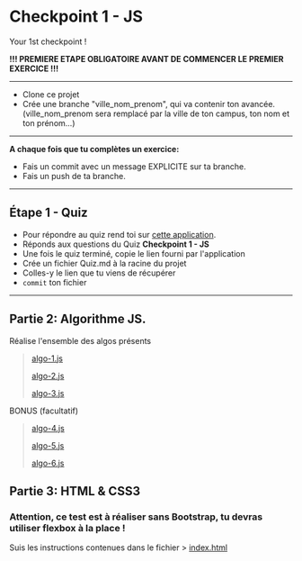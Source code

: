 # Checkpoint 1 - JS

Your 1st checkpoint !

**!!! PREMIERE ETAPE OBLIGATOIRE AVANT DE COMMENCER LE PREMIER EXERCICE !!!**

---

- Clone ce projet
- Crée une branche "ville_nom_prenom", qui va contenir ton avancée. (ville_nom_prenom sera remplacé par la ville de ton campus, ton nom et ton prénom...)

---

**A chaque fois que tu complètes un exercice:**

- Fais un commit avec un message EXPLICITE sur ta branche.
- Fais un push de ta branche.

---
## Étape 1 - Quiz

- Pour répondre au quiz rend toi sur [cette application](https://wild-quiz-client.herokuapp.com/).
- Réponds aux questions du Quiz **Checkpoint 1 - JS**
- Une fois le quiz terminé, copie le lien fourni par l'application
- Crée un fichier Quiz.md à la racine du projet
- Colles-y le lien que tu viens de récupérer
- `commit` ton fichier

---
## Partie 2: Algorithme JS.

Réalise l'ensemble des algos présents

> [algo-1.js](./algo-1.js)
>
> [algo-2.js](./algo-2.js)
>
> [algo-3.js](./algo-3.js)

BONUS (facultatif)
> [algo-4.js](./algo-4.js)
>
> [algo-5.js](./algo-5.js)
>
> [algo-6.js](./algo-6.js)

## Partie 3: HTML & CSS3

### Attention, ce test est à réaliser sans Bootstrap, tu devras utiliser flexbox à la place !

Suis les instructions contenues dans le fichier > [index.html](site/index.html)
